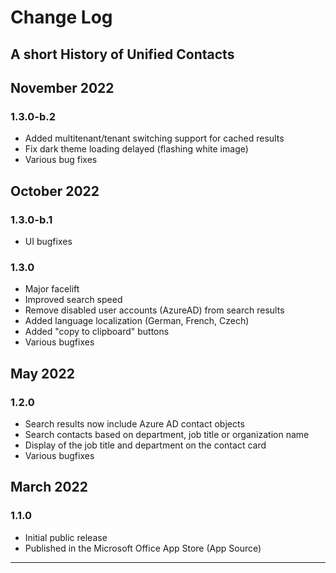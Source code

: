 # Change Log

## A short History of Unified Contacts

## November 2022

### 1.3.0-b.2

* Added multitenant/tenant switching support for cached results
* Fix dark theme loading delayed (flashing white image)
* Various bug fixes

## October 2022

### 1.3.0-b.1

* UI bugfixes

### 1.3.0

* Major facelift
* Improved search speed
* Remove disabled user accounts (AzureAD) from search results
* Added language localization (German, French, Czech)
* Added "copy to clipboard" buttons
* Various bugfixes

## **May 2022**

### **1.2.0**

* Search results now include Azure AD contact objects
* Search contacts based on department, job title or organization name
* Display of the job title and department on the contact card
* Various bugfixes

## **March 2022**

### **1.1.0**&#x20;

* Initial public release
* Published in the Microsoft Office App Store (App Source)

****
